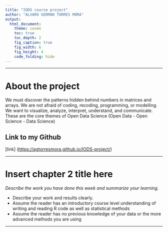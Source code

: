 ```yaml
---
title: "IODS course project"
author: "ALVARO GERMAN TORRES MORA"
output:
  html_document:
    theme: cosmo
    toc: true
    toc_depth: 2
    fig_caption: true
    fig_width: 6
    fig_height: 4
    code_folding: hide
---
```


***
  


# About the project
We must discover the patterns hidden behind numbers in matrices and arrays. We are not afraid of coding, recoding, programming, or modelling. We want to visualize, analyze, interpret, understand, and communicate. These are the core themes of Open Data Science (Open Data - Open Science - Data Science) 

## Link to my Github

[link] (https://agtorresmora.github.io/IODS-project/)

 
  
***
  

# Insert chapter 2 title here

*Describe the work you have done this week and summarize your learning.*

- Describe your work and results clearly. 
- Assume the reader has an introductory course level understanding of writing and reading R code as well as statistical methods
- Assume the reader has no previous knowledge of your data or the more advanced methods you are using  

***

